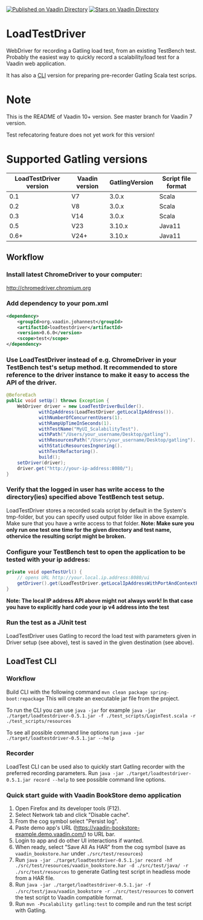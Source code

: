 [![Published on Vaadin  Directory](https://img.shields.io/badge/Vaadin%20Directory-published-00b4f0.svg)](https://vaadin.com/directory/component/loadtestdriver-add-on)
[![Stars on Vaadin Directory](https://img.shields.io/vaadin-directory/star/loadtestdriver-add-on.svg)](https://vaadin.com/directory/component/loadtestdriver-add-on)

LoadTestDriver
==============
WebDriver for recording a Gatling load test, from an existing TestBench test.
Probably the easiest way to quickly record a scalability/load test for a Vaadin web application.

It has also a [CLI](#LoadTest-CLI) version for preparing pre-recorder Gatling Scala test scrips.

Note
====
This is the README of Vaadin 10+ version. See master branch for Vaadin 7 version.

Test refecatoring feature does not yet work for this version!

Supported Gatling versions
====

| LoadTestDriver version | Vaadin version | GatlingVersion | Script file format |
|------------------------|-----------|-----------------|--------------------|
| 0.1                    | V7        | 3.0.x          | Scala              |
| 0.2                    | V8        | 3.0.x          | Scala              |
| 0.3                    | V14       | 3.0.x          | Scala              |
| 0.5                    | V23       | 3.10.x         | Java11             |
| 0.6+                   | V24+      | 3.10.x         | Java11             |


## Workflow
### Install latest ChromeDriver to your computer: 

http://chromedriver.chromium.org

### Add dependency to your pom.xml

```xml
<dependency>
	<groupId>org.vaadin.johannest</groupId>
	<artifactId>loadtestdriver</artifactId>
	<version>0.6.0</version>
    <scope>test</scope>
</dependency> 
```

### Use LoadTestDriver instead of e.g. ChromeDriver in your TestBench test's setup method. It recommended to store reference to the driver instance to make it easy to access the API of the driver.
```java
@BeforeEach
public void setUp() throws Exception {
	WebDriver driver = new LoadTestDriverBuilder().
			withIpAddress(LoadTestDriver.getLocalIpAddress()).
			withNumberOfConcurrentUsers(1).
			withRampUpTimeInSeconds(1).
			withTestName("MyUI_ScalabilityTest").
			withPath("/Users/your_username/Desktop/gatling").
			withResourcesPath("/Users/your_username/Desktop/gatling").
			withStaticResourcesIngnoring().
			withTestRefactoring().
			build();
	setDriver(driver);
    driver.get("http://your-ip-address:8080/");
}
```

### Verify that the logged in user has write access to the directory(ies) specified above TestBench test setup.
LoadTestDriver stores a recorded scala script by default in the System's tmp-folder, but you can specify used output folder like in above example. Make sure that you have a write access to that folder.
**Note: Make sure you only run one test one time for the given directory and test name, othervice the resulting script might be broken.**

### Configure your TestBench test to open the application to be tested with your ip address:
```java
private void openTestUrl() {
	// opens URL http://your.local.ip.address:8080/ui
    getDriver().get(LoadTestDriver.getLocalIpAddressWithPortAndContextPath(8080,"ui"));
}
```
**Note: The local IP address API above might not always work! In that case you have to explicitly hard code your ip v4 address into the test**

### Run the test as a JUnit test
LoadTestDriver uses Gatling to record the load test with parameters given in Driver setup (see above), test is saved in the given destination (see above).

## LoadTest CLI

### Workflow

Build CLI with the following command `mvn clean package spring-boot:repackage` This will create an executable jar file from the project.

To run the CLI you can use `java -jar` for example `java -jar ./target/loadtestdriver-0.5.1.jar -f ./test_scripts/LoginTest.scala -r ./test_scripts/resources`

To see all possible command line options run `java -jar ./target/loadtestdriver-0.5.1.jar --help`

### Recorder
LoadTest CLI can be used also to quickly start Gatling recorder with the preferred recording parameters. Run `java -jar ./target/loadtestdriver-0.5.1.jar record --help` to see possible command line options.

### Quick start guide with Vaadin BookStore demo application
1. Open Firefox and its developer tools (F12).
2. Select Network tab and click "Disable cache".
3. From the cog symbol select "Persist log".
4. Paste demo app's URL (https://vaadin-bookstore-example.demo.vaadin.com/) to URL bar.
5. Login to app and do other UI interactions if wanted.
6. When ready, select "Save All As HAR" from the cog symbol (save as `vaadin_bookstore.har` under `./src/test/resources`)
7. Run `java -jar ./target/loadtestdriver-0.5.1.jar record -hf ./src/test/resources/vaadin_bookstore.har -d ./src/test/java/ -r ./src/test/resources` to generate Gatling test script in headless mode from a HAR file.
8. Run `java -jar ./target/loadtestdriver-0.5.1.jar -f ./src/test/java/vaadin_bookstore -r ./src/test/resources` to convert the test script to Vaadin compatible format.
9. Run `mvn -Pscalability gatling:test` to compile and run the test script with Gatling. 
